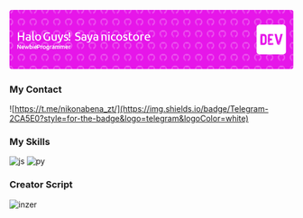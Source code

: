 ![Header](./profile-github.png)

### My Contact
![https://t.me/nikonabena_zt/](https://img.shields.io/badge/Telegram-2CA5E0?style=for-the-badge&logo=telegram&logoColor=white)


### My Skills
![js](https://img.shields.io/badge/JavaScript-323330?style=for-the-badge&logo=javascript&logoColor=F7DF1E)
![py](https://img.shields.io/badge/Python-FFD43B?style=for-the-badge&logo=python&logoColor=blue)




### Creator Script
![inzer](https://files.catbox.moe/htpmhr.jpg)
<!--
**nicostore/nicostore** is a ✨ _special_ ✨ repository because its `README.md` (this file) appears on your GitHub profile.

Here are some ideas to get you started:

- 🔭 I’m currently working on ...
- 🌱 I’m currently learning ...
- 👯 I’m looking to collaborate on ...
- 🤔 I’m looking for help with ...
- 💬 Ask me about ...
- 📫 How to reach me: ...
- 😄 Pronouns: ...
- ⚡ Fun fact: ...
-->


